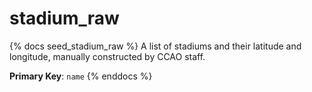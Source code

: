 # stadium_raw

{% docs seed_stadium_raw %}
A list of stadiums and their latitude and longitude, manually constructed
by CCAO staff.

**Primary Key**: `name`
{% enddocs %}
